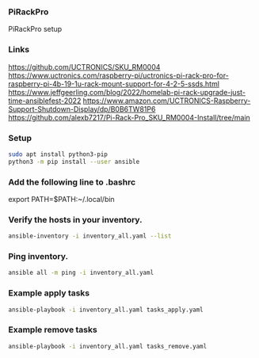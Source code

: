### PiRackPro
PiRackPro setup

### Links
https://github.com/UCTRONICS/SKU_RM0004
https://www.uctronics.com/raspberry-pi/uctronics-pi-rack-pro-for-raspberry-pi-4b-19-1u-rack-mount-support-for-4-2-5-ssds.html
https://www.jeffgeerling.com/blog/2022/homelab-pi-rack-upgrade-just-time-ansiblefest-2022
https://www.amazon.com/UCTRONICS-Raspberry-Support-Shutdown-Display/dp/B0B6TW81P6
https://github.com/alexb7217/Pi-Rack-Pro_SKU_RM0004-Install/tree/main

### Setup
```bash
sudo apt install python3-pip
python3 -m pip install --user ansible
```

### Add the following line to .bashrc
export PATH=$PATH:~/.local/bin

### Verify the hosts in your inventory.
```bash
ansible-inventory -i inventory_all.yaml --list
```

### Ping inventory.
```bash
ansible all -m ping -i inventory_all.yaml
```

### Example apply tasks
```bash
ansible-playbook -i inventory_all.yaml tasks_apply.yaml
```

### Example remove tasks
```bash
ansible-playbook -i inventory_all.yaml tasks_remove.yaml
```